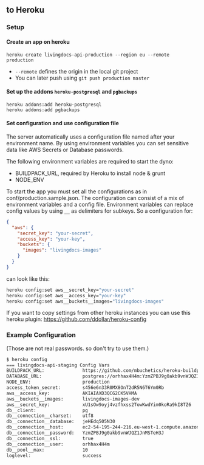 ## to Heroku
### Setup
#### Create an app on heroku
```
heroku create livingdocs-api-production --region eu --remote production
```
- `--remote` defines the origin in the local git project
- You can later push using `git push production master`

#### Set up the addons `heroku-postgresql` and `pgbackups`
```
heroku addons:add heroku-postgresql
heroku addons:add pgbackups
```

#### Set configuration and use configuration file
The server automatically uses a configuration file named after your environment name.
By using environment variables you can set sensitive data like AWS Secrets or Database passwords.

The following environment variables are required to start the dyno:
- BUILDPACK_URL, required by Heroku to install node & grunt
- NODE_ENV

To start the app you must set all the configurations as in conf/production.sample.json.
The configuration can consist of a mix of environment variables and a config file.
Environment variables can replace config values by using `__` as delimiters for subkeys.
So a configuration for:
```json
{
  "aws": {
    "secret_key": "your-secret",
    "access_key": "your-key",
    "buckets": {
      "images": "livingdocs-images"
    }
  }
}
``` 
can look like this:
```bash
heroku config:set aws__secret_key="your-secret"
heroku config:set aws__access_key="your-key"
heroku config:set aws__buckets__images="livingdocs-images"
```

If you want to copy settings from other heroku instances you can use this heroku plugin: https://github.com/ddollar/heroku-config

### Example Configuration
(Those are not real passwords. so don't try to use them.)
```bash
$ heroku config
=== livingdocs-api-staging Config Vars
BUILDPACK_URL:              https://github.com/mbuchetics/heroku-buildpack-nodejs-grunt.git
DATABASE_URL:               postgres://orhhax4H4m:YzmZPBJ9g0akb9vnWJQZ1JnMSTeH3J@ec2-54-195-244-216.eu-west-1.compute.amazonaws.com:5432/jeHEdq505N30
NODE_ENV:                   production
access_token_secret:        s456e6n33R0MX8OnT2dR5N6T6Ym0Rb
aws__access_key:            AKIAIAXD3QCG2CK5VHMA
aws__buckets__images:       livingdocs-images-dev
aws__secret_key:            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
db__client:                 pg
db__connection__charset:    utf8
db__connection__database:   jeHEdq505N30
db__connection__host:       ec2-54-195-244-216.eu-west-1.compute.amazonaws.com
db__connection__password:   YzmZPBJ9g0akb9vnWJQZ1JnMSTeH3J
db__connection__ssl:        true
db__connection__user:       orhhax4H4m
db__pool__max:              10
loglevel:                   success
```